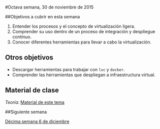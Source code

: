 #Octava semana, 30 de noviembre de 2015


##Objetivos a cubrir en esta semana

1. Entender los procesos y el concepto de virtualización ligera.
2. Comprender su uso dentro de un proceso de integración y despliegue continuo.
3. Conocer diferentes herramientas para llevar a cabo la
   virtualización.
   
## Otros objetivos

* Descargar herramientas para trabajar con `lxc` y `docker`.
* Comprender las herramientas que despliegan a infraestructura
  virtual. 

## Material  de clase

*Teoría*:
  [Material de este  tema](http://jj.github.io/CC/documentos/temas/Contenedores)


##Siguiente semana

[Décima semana 6 de diciembre](10-semana.md) 


